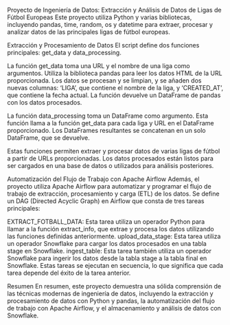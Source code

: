 Proyecto de Ingeniería de Datos: Extracción y Análisis de Datos de Ligas de Fútbol Europeas
Este proyecto utiliza Python y varias bibliotecas, incluyendo pandas, time, random, os y datetime para extraer, procesar y analizar datos de las principales ligas de fútbol europeas.

Extracción y Procesamiento de Datos
El script define dos funciones principales: get_data y data_processing.

La función get_data toma una URL y el nombre de una liga como argumentos. Utiliza la biblioteca pandas para leer los datos HTML de la URL proporcionada. Los datos se procesan y se limpian, y se añaden dos nuevas columnas: ‘LIGA’, que contiene el nombre de la liga, y ‘CREATED_AT’, que contiene la fecha actual. La función devuelve un DataFrame de pandas con los datos procesados.

La función data_processing toma un DataFrame como argumento. Esta función llama a la función get_data para cada liga y URL en el DataFrame proporcionado. Los DataFrames resultantes se concatenan en un solo DataFrame, que se devuelve.

Estas funciones permiten extraer y procesar datos de varias ligas de fútbol a partir de URLs proporcionadas. Los datos procesados están listos para ser cargados en una base de datos o utilizados para análisis posteriores.

Automatización del Flujo de Trabajo con Apache Airflow
Además, el proyecto utiliza Apache Airflow para automatizar y programar el flujo de trabajo de extracción, procesamiento y carga (ETL) de los datos. Se define un DAG (Directed Acyclic Graph) en Airflow que consta de tres tareas principales:

EXTRACT_FOTBALL_DATA: Esta tarea utiliza un operador Python para llamar a la función extract_info, que extrae y procesa los datos utilizando las funciones definidas anteriormente.
upload_data_stage: Esta tarea utiliza un operador Snowflake para cargar los datos procesados en una tabla stage en Snowflake.
ingest_table: Esta tarea también utiliza un operador Snowflake para ingerir los datos desde la tabla stage a la tabla final en Snowflake.
Estas tareas se ejecutan en secuencia, lo que significa que cada tarea depende del éxito de la tarea anterior.

Resumen
En resumen, este proyecto demuestra una sólida comprensión de las técnicas modernas de ingeniería de datos, incluyendo la extracción y procesamiento de datos con Python y pandas, la automatización del flujo de trabajo con Apache Airflow, y el almacenamiento y análisis de datos con Snowflake.
